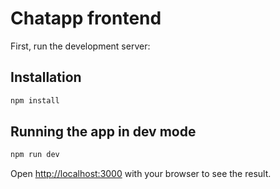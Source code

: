 # Chatapp frontend

First, run the development server:

## Installation

```bash
npm install
```

## Running the app in dev mode

```bash
npm run dev
```

Open [http://localhost:3000](http://localhost:3000) with your browser to see the result.
